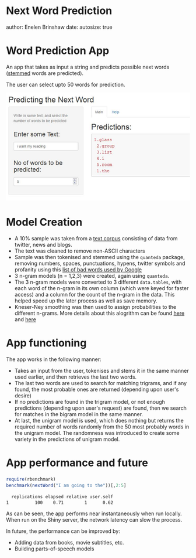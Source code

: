 Next Word Prediction
========================================================
author: Enelen Brinshaw
date: 
autosize: true


Word Prediction App
========================================================

An app that takes as input a string and predicts possible next words ([stemmed](https://en.wikipedia.org/wiki/Stemming) words are predicted).

The user can select upto 50 words for prediction.

<p style="text-align:center;">
<img src = "screenshot.JPG" alt="App Screenshot">
</p>

Model Creation
=======================================================
- A 10% sample was taken from a [text corpus](https://d396qusza40orc.cloudfront.net/dsscapstone/dataset/Coursera-SwiftKey.zip) consisting of data from twitter, news and blogs.
- The text was cleaned to remove non-ASCII characters
- Sample was then tokenised and stemmed using the `quanteda` package, removing numbers, spaces, punctuations, hypens, twitter symbols and profanity using this [list of bad words used by Google](http://fffff.at/googles-official-list-of-bad-words/)
- 3 n-gram models (n = 1,2,3) were created, again using `quanteda`.
- The 3 n-gram models were converted to 3 different `data.tables`, with each word of the n-gram in its own column (which were keyed for faster access) and a column for the count of the n-gram in the data. This helped speed up the later process as well as save memory.
- Kneser-Ney smoothing was then used to assign probabilities to the different n-grams. More details about this alogrithm can be found [here](http://www.foldl.me/2014/kneser-ney-smoothing/) and [here](https://west.uni-koblenz.de/sites/default/files/BachelorArbeit_MartinKoerner.pdf)


App functioning
========================================================

The app works in the following manner:
- Takes an input from the user, tokenises and stems it in the same manner used earlier, and then retrieves the last two words.
- The last two words are used to search for matching trigrams, and if any found, the most probable ones are returned (depending upon user's desire)
- If no predictions are found in the trigram model, or not enough predictions (depending upon user's request) are found, then we search for matches in the bigram model in the same manner.
- At last, the unigram model is used, which does nothing but returns the required number of words randomly from the 50 most probably words in the unigram model. The randomness was introduced to create some variety in the predictions of unigram model.


App performance and future
=======================================================




```r
require(rbenchmark)
benchmark(nextWord("I am going to the"))[,2:5]
```

```
  replications elapsed relative user.self
1          100    0.71        1      0.62
```
As can be seen, the app performs near instantaneously when run locally. When run on the Shiny server, the network latency can slow the process.

In future, the performance can be improved by:
- Adding data from books, movie subtitles, etc.
- Building parts-of-speech models


